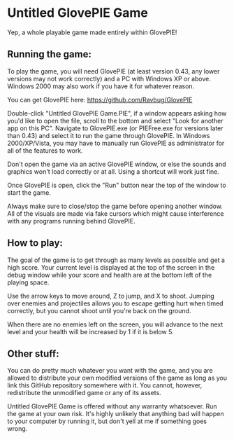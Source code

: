# Untitled GlovePIE Game

Yep, a whole playable game made entirely within GlovePIE!


## Running the game:

To play the game, you will need GlovePIE (at least version 0.43, any lower versions may not work correctly) and a PC with Windows XP or above. Windows 2000 may also work if you have it for whatever reason.

You can get GlovePIE here: https://github.com/Ravbug/GlovePIE

Double-click "Untitled GlovePIE Game.PIE", if a window appears asking how you'd like to open the file, scroll to the bottom and select "Look for another app on this PC". Navigate to GlovePIE.exe (or PIEFree.exe for versions later than 0.43) and select it to run the game through GlovePIE. In Windows 2000/XP/Vista, you may have to manually run GlovePIE as administrator for all of the features to work.

Don't open the game via an active GlovePIE window, or else the sounds and graphics won't load correctly or at all. Using a shortcut will work just fine.

Once GlovePIE is open, click the "Run" button near the top of the window to start the game.

Always make sure to close/stop the game before opening another window. All of the visuals are made via fake cursors which might cause interference with any programs running behind GlovePIE.


## How to play:

The goal of the game is to get through as many levels as possible and get a high score. Your current level is displayed at the top of the screen in the debug window while your score and health are at the bottom left of the playing space.

Use the arrow keys to move around, Z to jump, and X to shoot. Jumping over enemies and projectiles allows you to escape getting hurt when timed correctly, but you cannot shoot until you're back on the ground.

When there are no enemies left on the screen, you will advance to the next level and your health will be increased by 1 if it is below 5.


## Other stuff:

You can do pretty much whatever you want with the game, and you are allowed to distribute your own modified versions of the game as long as you link this GitHub repository somewhere with it. You cannot, however, redistribute the unmodified game or any of its assets.

Untitled GlovePIE Game is offered without any warranty whatsoever. Run the game at your own risk. It's highly unlikely that anything bad will happen to your computer by running it, but don't yell at me if something goes wrong.
